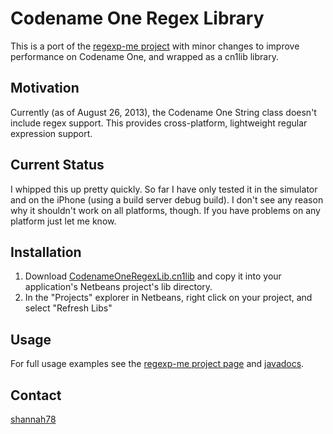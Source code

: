# Codename One Regex Library

This is a port of the [regexp-me project](https://code.google.com/p/regexp-me/) with minor changes to improve performance on Codename One, and wrapped as a cn1lib library.

## Motivation

Currently (as of August 26, 2013), the Codename One String class doesn't include regex support.  This provides cross-platform, lightweight regular expression support.

## Current Status

I whipped this up pretty quickly.  So far I have only tested it in the simulator and on the iPhone (using a build server debug build).  I don't see any reason why it shouldn't work on all platforms, though.  If you have problems on any platform just let me know.

## Installation

1. Download [CodenameOneRegexLib.cn1lib](https://github.com/shannah/cn1-regex/raw/master/dist/CodenameOneRegexLib.cn1lib) and copy it into your application's Netbeans project's lib directory.
2. In the "Projects" explorer in Netbeans, right click on your project, and select "Refresh Libs"

## Usage

For full usage examples see the [regexp-me project page](https://code.google.com/p/regexp-me/) and [javadocs](http://regexp-me.googlecode.com/svn/trunk/regexp-me/doc/index.html).

## Contact

[shannah78](https://twitter.com/shannah78)